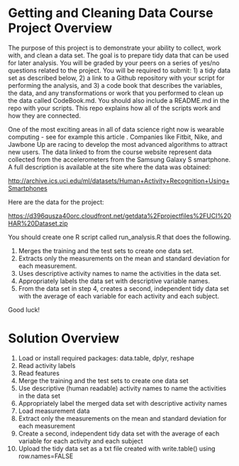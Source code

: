 Getting and Cleaning Data Course Project Overview
=================================================

The purpose of this project is to demonstrate your ability to collect, work with, and clean a data set. The goal is to prepare tidy data that can be used for later analysis. You will be graded by your peers on a series of yes/no questions related to the project. You will be required to submit: 1) a tidy data set as described below, 2) a link to a Github repository with your script for performing the analysis, and 3) a code book that describes the variables, the data, and any transformations or work that you performed to clean up the data called CodeBook.md. You should also include a README.md in the repo with your scripts. This repo explains how all of the scripts work and how they are connected.  

One of the most exciting areas in all of data science right now is wearable computing - see for example this article . Companies like Fitbit, Nike, and Jawbone Up are racing to develop the most advanced algorithms to attract new users. The data linked to from the course website represent data collected from the accelerometers from the Samsung Galaxy S smartphone. A full description is available at the site where the data was obtained: 

  http://archive.ics.uci.edu/ml/datasets/Human+Activity+Recognition+Using+Smartphones 

Here are the data for the project: 

  https://d396qusza40orc.cloudfront.net/getdata%2Fprojectfiles%2FUCI%20HAR%20Dataset.zip 

You should create one R script called run_analysis.R that does the following. 
  1. Merges the training and the test sets to create one data set.
  2. Extracts only the measurements on the mean and standard deviation for each measurement. 
  3. Uses descriptive activity names to name the activities in the data set.
  4. Appropriately labels the data set with descriptive variable names. 
  5. From the data set in step 4, creates a second, independent tidy data set with the average of each variable for each activity and each subject.

Good luck!

Solution Overview
=================

  1. Load or install required packages: data.table, dplyr, reshape
  2. Read activity labels
  3. Read features
  4. Merge the training and the test sets to create one data set
  5. Use descriptive (human readable) activity names to name the activities in the data set
  6. Appropriately label the merged data set with descriptive activity names
  7. Load measurement data 
  8. Extract only the measurements on the mean and standard deviation for each measurement
  9. Create a second, independent tidy data set with the average of each variable for each activity and each subject
  10. Upload the tidy data set as a txt file created with write.table() using row.names=FALSE 
